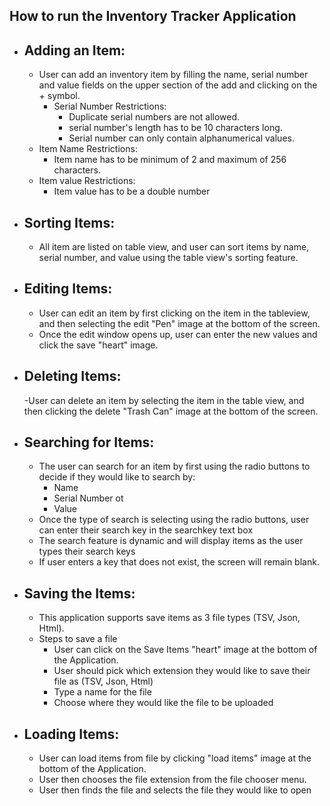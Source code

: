 How to run the Inventory Tracker Application
  -  
- Adding an Item:
  -
    - User can add an inventory item by filling the name, serial number and value fields on the upper section of the add and clicking on the + symbol. 
      - Serial Number Restrictions:
        - Duplicate serial numbers are not allowed.
        - serial number's length has to be 10 characters long.
        - Serial number can only contain alphanumerical values.
    - Item Name Restrictions:
      - Item name has to be minimum of 2 and maximum of 256 characters.
    - Item value Restrictions:
      - Item value has to be a double number
  
- Sorting Items:
  -
  - All item are listed on table view, and user can sort items by name, serial number, and value using the table view's sorting feature.
- Editing Items:
  -
  - User can edit an item by first clicking on the item in the tableview, and then selecting the edit "Pen" image at the bottom of the screen.
  - Once the edit window opens up, user can enter the new values and click the save "heart" image.
  
- Deleting Items:
  -
  -User can delete an item by selecting the item in the table view, and then clicking the delete "Trash Can" image at the bottom of the screen.
- Searching for Items:
  -
  - The user can search for an item by first using the radio buttons to decide if they would like to search by:
    - Name
    - Serial Number ot
    - Value
  - Once the type of search is selecting using the radio buttons, user can enter their search key in the searchkey text box
  - The search feature is dynamic and will display items as the user types their search keys
  - If user enters a key that does not exist, the screen will remain blank.
- Saving the Items:
  -
  - This application supports save items as 3 file types (TSV, Json, Html).
  - Steps to save a file
      - User can click on the Save Items "heart" image at the bottom of the Application.
      - User should pick which extension they would like to save their file as (TSV, Json, Html)
      - Type a name for the file
      - Choose where they would like the file to be uploaded
- Loading Items:
  -
  - User can load items from file by clicking "load items" image at the bottom of the Application.
  - User then chooses the file extension from the file chooser menu.
  - User then finds the file and selects the file they would like to open
